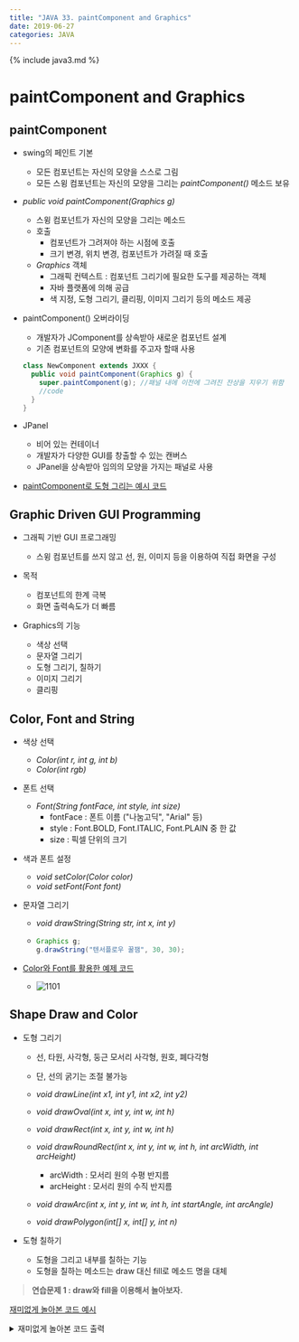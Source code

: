 ```yaml
---
title: "JAVA 33. paintComponent and Graphics"
date: 2019-06-27
categories: JAVA
---
```


{% include java3.md %}

# paintComponent and Graphics

## paintComponent

* swing의 페인트 기본
  * 모든 컴포넌트는 자신의 모양을 스스로 그림
  * 모든 스윙 컴포넌트는 자신의 모양을 그리는 *paintComponent()* 메소드 보유
  
* *public void paintComponent(Graphics g)*
  * 스윙 컴포넌트가 자신의 모양을 그리는 메소드
  * 호출
    * 컴포넌트가 그려져야 하는 시점에 호출
    * 크기 변경, 위치 변경, 컴포넌트가 가려질 때 호출
  * *Graphics* 객체
    * 그래픽 컨텍스트 : 컴포넌트 그리기에 필요한 도구를 제공하는 객체
    * 자바 플랫폼에 의해 공급
    * 색 지정, 도형 그리기, 클리핑, 이미지 그리기 등의 메소드 제공
    
* paintComponent() 오버라이딩
  * 개발자가 JComponent를 상속받아 새로운 컴포넌트 설계
  * 기존 컴포넌트의 모양에 변화를 주고자 할때 사용
  
  ~~~java
  class NewComponent extends JXXX {
    public void paintComponent(Graphics g) {
      super.paintComponent(g); //패널 내에 이전에 그려진 잔상을 지우기 위함
      //code
    }
  }
  ~~~
  
* JPanel
  * 비어 있는 컨테이너
  * 개발자가 다양한 GUI를 창출할 수 있는 캔버스
  * JPanel을 상속받아 임의의 모양을 가지는 패널로 사용

* [paintComponent로 도형 그리는 예시 코드](https://github.com/DetegiCE/JavaStudy/blob/master/chapter11/paintJPanelEx.java)


## Graphic Driven GUI Programming

* 그래픽 기반 GUI 프로그래밍
  * 스윙 컴포넌트를 쓰지 않고 선, 원, 이미지 등을 이용하여 직접 화면을 구성
* 목적
  * 컴포넌트의 한계 극복
  * 화면 출력속도가 더 빠름

* Graphics의 기능
  * 색상 선택
  * 문자열 그리기
  * 도형 그리기, 칠하기
  * 이미지 그리기
  * 클리핑
  
## Color, Font and String

* 색상 선택
  * *Color(int r, int g, int b)*
  * *Color(int rgb)*
  
* 폰트 선택
  * *Font(String fontFace, int style, int size)*
    * fontFace : 폰트 이름 ("나눔고딕", "Arial" 등)
    * style : Font.BOLD, Font.ITALIC, Font.PLAIN 중 한 값
    * size : 픽셀 단위의 크기
 
* 색과 폰트 설정
  * *void setColor(Color color)*
  * *void setFont(Font font)*
  
* 문자열 그리기
  * *void drawString(String str, int x, int y)*
  * ~~~java
    Graphics g;
    g.drawString("텐서플로우 꿀잼", 30, 30);
    ~~~

* [Color와 Font를 활용한 예제 코드](https://github.com/DetegiCE/JavaStudy/blob/master/chapter11/GraphicsColorFontEx.java)
  * ![1101](https://user-images.githubusercontent.com/26007107/60263557-e7955100-991b-11e9-8e39-3768700dc22f.png)


## Shape Draw and Color

* 도형 그리기
  * 선, 타원, 사각형, 둥근 모서리 사각형, 원호, 폐다각형
  * 단, 선의 굵기는 조절 불가능

  * *void drawLine(int x1, int y1, int x2, int y2)*
  * *void drawOval(int x, int y, int w, int h)*
  * *void drawRect(int x, int y, int w, int h)*
  * *void drawRoundRect(int x, int y, int w, int h, int arcWidth, int arcHeight)*
    * arcWidth : 모서리 원의 수평 반지름
    * arcHeight : 모서리 원의 수직 반지름
  * *void drawArc(int x, int y, int w, int h, int startAngle, int arcAngle)*
  * *void drawPolygon(int[] x, int[] y, int n)*

* 도형 칠하기
  * 도형을 그리고 내부를 칠하는 기능
  * 도형을 칠하는 메소드는 draw 대신 fill로 메소드 명을 대체

> **연습문제 1 : draw와 fill을 이용해서 놀아보자.**

[재미없게 놀아본 코드 예시](https://github.com/DetegiCE/JavaStudy/blob/master/chapter11/GraphicsFillEx.java)

<details><summary>재미없게 놀아본 코드 출력</summary>
<img src="https://user-images.githubusercontent.com/26007107/60380447-aff3e980-9a80-11e9-881f-be6d5c2c21dc.png">
</details>



